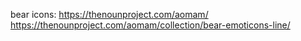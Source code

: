 bear icons:
https://thenounproject.com/aomam/
https://thenounproject.com/aomam/collection/bear-emoticons-line/